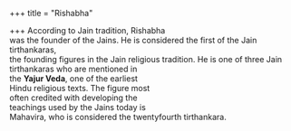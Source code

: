 +++
title = "Rishabha"

+++
According to Jain tradition, Rishabha  
was the founder of the Jains. He is considered the first of the Jain tirthankaras,  
the founding figures in the Jain religious tradition. He is one of three Jain  
tirthankaras who are mentioned in  
the **Yajur Veda**, one of the earliest  
Hindu religious texts. The figure most  
often credited with developing the  
teachings used by the Jains today is  
Mahavira, who is considered the twentyfourth tirthankara.